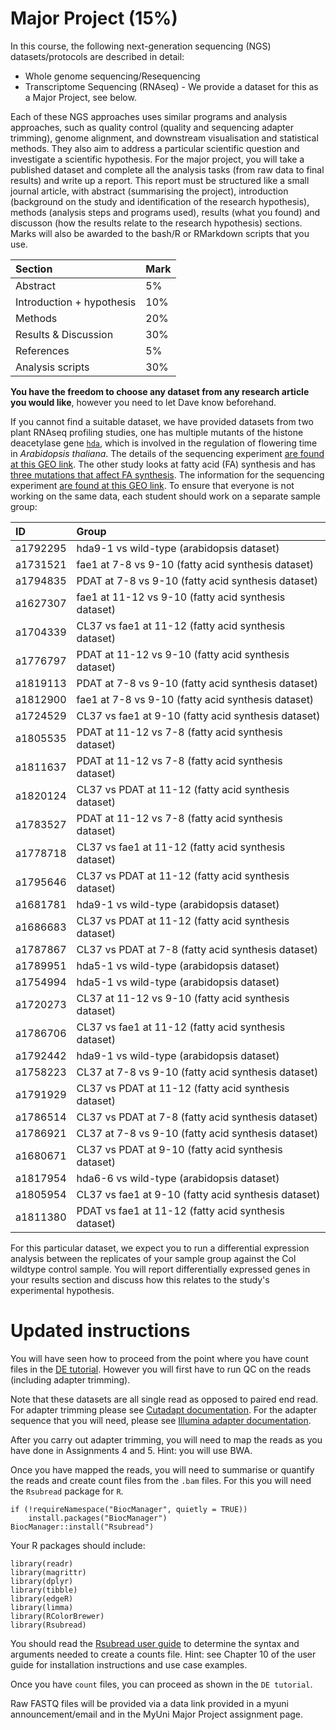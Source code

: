 # Major Project (15%)

In this course, the following next-generation sequencing (NGS) datasets/protocols are described in detail:

- Whole genome sequencing/Resequencing
- Transcriptome Sequencing (RNAseq) - We provide a dataset for this as a Major Project, see below. 

Each of these NGS approaches uses similar programs and analysis approaches, such as quality control (quality and sequencing adapter trimming), genome alignment, and downstream visualisation and statistical methods. They also aim to address a particular scientific question and investigate a scientific hypothesis. For the major project, you will take a published dataset and complete all the analysis tasks (from raw data to final results) and write up a report. This report must be structured like a small journal article, with abstract (summarising the project), introduction (background on the study and identification of the research hypothesis), methods (analysis steps and programs used), results (what you found) and discusson (how the results relate to the research hypothesis) sections. Marks will also be awarded to the bash/R or RMarkdown scripts that you use.

|Section                    |Mark |
|:--------------------------|:----|
|Abstract                   |5%   |
|Introduction + hypothesis  |10%  |
|Methods                    |20%  |
|Results & Discussion       |30%  |
|References                 |5%   |
|Analysis scripts           |30%  |

**You have the freedom to choose any dataset from any research article you would like**, however you need to let Dave know beforehand.

If you cannot find a suitable dataset, we have provided datasets from two plant RNAseq profiling studies, one has multiple mutants of the histone deacetylase gene [`hda`](https://www.ncbi.nlm.nih.gov/pmc/articles/PMC4848314/), which is involved in the regulation of flowering time in *Arabidopsis thaliana*. The details of the sequencing experiment [are found at this GEO link](https://www.ncbi.nlm.nih.gov/geo/query/acc.cgi?acc=GSE78946). The other study looks at fatty acid (FA) synthesis and has [three mutations that affect FA synthesis](https://www.pnas.org/content/111/3/1204). The information for the sequencing experiment [are found at this GEO link](https://www.ncbi.nlm.nih.gov/geo/query/acc.cgi?acc=GSE53952). To ensure that everyone is not working on the same data, each student should work on a separate sample group:

|ID      |Group |
|:-------|:-----|
|a1792295|hda9-1 vs wild-type (arabidopsis dataset)|
|a1731521|fae1 at 7-8 vs 9-10 (fatty acid synthesis dataset)|
|a1794835|PDAT at 7-8 vs 9-10 (fatty acid synthesis dataset)|
|a1627307|fae1 at 11-12 vs 9-10 (fatty acid synthesis dataset)|
|a1704339|CL37 vs fae1 at 11-12 (fatty acid synthesis dataset)|
|a1776797|PDAT at 11-12 vs 9-10 (fatty acid synthesis dataset)|
|a1819113|PDAT at 7-8 vs 9-10 (fatty acid synthesis dataset)|
|a1812900|fae1 at 7-8 vs 9-10 (fatty acid synthesis dataset)|
|a1724529|CL37 vs fae1 at 9-10 (fatty acid synthesis dataset)|
|a1805535|PDAT at 11-12 vs 7-8 (fatty acid synthesis dataset)|
|a1811637|PDAT at 11-12 vs 7-8 (fatty acid synthesis dataset)|
|a1820124|CL37 vs PDAT at 11-12 (fatty acid synthesis dataset)|
|a1783527|PDAT at 11-12 vs 7-8 (fatty acid synthesis dataset)|
|a1778718|CL37 vs fae1 at 11-12 (fatty acid synthesis dataset)|
|a1795646|CL37 vs PDAT at 11-12 (fatty acid synthesis dataset)|
|a1681781|hda9-1 vs wild-type (arabidopsis dataset)|
|a1686683|CL37 vs PDAT at 11-12 (fatty acid synthesis dataset)|
|a1787867|CL37 vs PDAT at 7-8 (fatty acid synthesis dataset)|
|a1789951|hda5-1 vs wild-type (arabidopsis dataset)|
|a1754994|hda5-1 vs wild-type (arabidopsis dataset)|
|a1720273|CL37 at 11-12 vs 9-10 (fatty acid synthesis dataset)|
|a1786706|CL37 vs fae1 at 11-12 (fatty acid synthesis dataset)|
|a1792442|hda9-1 vs wild-type (arabidopsis dataset)|
|a1758223|CL37 at 7-8 vs 9-10 (fatty acid synthesis dataset)|
|a1791929|CL37 vs PDAT at 11-12 (fatty acid synthesis dataset)|
|a1786514|CL37 vs PDAT at 7-8 (fatty acid synthesis dataset)|
|a1786921|CL37 at 7-8 vs 9-10 (fatty acid synthesis dataset)|
|a1680671|CL37 vs PDAT at 9-10 (fatty acid synthesis dataset)|
|a1817954|hda6-6 vs wild-type (arabidopsis dataset)|
|a1805954|CL37 vs fae1 at 9-10 (fatty acid synthesis dataset)|
|a1811380|PDAT vs fae1 at 11-12 (fatty acid synthesis dataset)|


For this particular dataset, we expect you to run a differential expression analysis between the replicates of your sample group against the Col wildtype control sample. You will report differentially expressed genes in your results section and discuss how this relates to the study's experimental hypothesis.

# Updated instructions

You will have seen how to proceed from the point where you have count files in the [DE tutorial](https://university-of-adelaide-bx-masters.github.io/BIOTECH-7005/DE_gene_tutorial/Tutorial_DE_Genes.html). However you will first have to run QC on the reads (including adapter trimming).

Note that these datasets are all single read as opposed to paired end read. For adapter trimming please see  [Cutadapt documentation](https://cutadapt.readthedocs.io/en/stable/guide.html#basic-usage).  For the adapter sequence that you will need, please see [Illumina adapter documentation](https://support.illumina.com/content/dam/illumina-support/documents/documentation/chemistry_documentation/experiment-design/illumina-adapter-sequences-1000000002694-14.pdf).

After you carry out adapter trimming, you will need to map the reads as you have done in Assignments 4 and 5. Hint: you will use BWA. 

Once you have mapped the reads, you will need to summarise or quantify the reads and create count files from the `.bam` files. For this you will need the `Rsubread` package for `R`. 

```{r}
if (!requireNamespace("BiocManager", quietly = TRUE))
    install.packages("BiocManager")
BiocManager::install("Rsubread")
```
Your R packages should include:
```
library(readr)
library(magrittr)
library(dplyr)
library(tibble)
library(edgeR)
library(limma)
library(RColorBrewer)
library(Rsubread)
```

You should read the [Rsubread user guide](https://bioconductor.org/packages/release/bioc/vignettes/Rsubread/inst/doc/SubreadUsersGuide.pdf) to determine the syntax and arguments needed to create a counts file. Hint: see Chapter 10 of the user guide for installation instructions and use case examples. 

Once you have `count` files, you can proceed as shown in the `DE tutorial`. 

Raw FASTQ files will be provided via a data link provided in a myuni announcement/email and in the MyUni Major Project assignment page.
